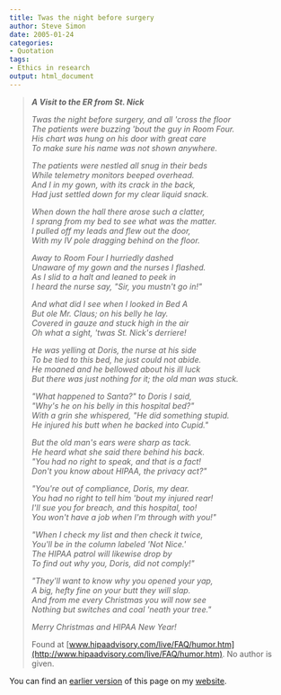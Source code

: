 ```yaml
---
title: Twas the night before surgery
author: Steve Simon
date: 2005-01-24
categories:
- Quotation
tags:
- Ethics in research
output: html_document
---
```

> ***A Visit to the ER from St. Nick***
>
> *Twas the night before surgery, and all 'cross the floor\
> The patients were buzzing 'bout the guy in Room Four.\
> His chart was hung on his door with great care\
> To make sure his name was not shown anywhere.*
>
> *The patients were nestled all snug in their beds\
> While telemetry monitors beeped overhead.\
> And I in my gown, with its crack in the back,\
> Had just settled down for my clear liquid snack.*
>
> *When down the hall there arose such a clatter,\
> I sprang from my bed to see what was the matter.\
> I pulled off my leads and flew out the door,\
> With my IV pole dragging behind on the floor.*
>
> *Away to Room Four I hurriedly dashed\
> Unaware of my gown and the nurses I flashed.\
> As I slid to a halt and leaned to peek in\
> I heard the nurse say, "Sir, you mustn't go in!"*
>
> *And what did I see when I looked in Bed A\
> But ole Mr. Claus; on his belly he lay.\
> Covered in gauze and stuck high in the air\
> Oh what a sight, 'twas St. Nick's derriere!*
>
> *He was yelling at Doris, the nurse at his side\
> To be tied to this bed, he just could not abide.\
> He moaned and he bellowed about his ill luck\
> But there was just nothing for it; the old man was stuck.*
>
> *"What happened to Santa?" to Doris I said,\
> "Why's he on his belly in this hospital bed?"\
> With a grin she whispered, "He did something stupid.\
> He injured his butt when he backed into Cupid."*
>
> *But the old man's ears were sharp as tack.\
> He heard what she said there behind his back.\
> "You had no right to speak, and that is a fact!\
> Don't you know about HIPAA, the privacy act?"*
>
> *"You're out of compliance, Doris, my dear.\
> You had no right to tell him 'bout my injured rear!\
> I'll sue you for breach, and this hospital, too!\
> You won't have a job when I'm through with you!"*
>
> *"When I check my list and then check it twice,\
> You'll be in the column labeled 'Not Nice.'\
> The HIPAA patrol will likewise drop by\
> To find out why you, Doris, did not comply!"*
>
> *"They'll want to know why you opened your yap,\
> A big, hefty fine on your butt they will slap.\
> And from me every Christmas you will now see\
> Nothing but switches and coal 'neath your tree."*
>
> *Merry Christmas and HIPAA New Year!*
>
> Found at
> [www.hipaadvisory.com/live/FAQ/humor.htm](http://www.hipaadvisory.com/live/FAQ/humor.htm).
> No author is given.

You can find an [earlier version][sim1] of this page on my [website][sim2].

[sim1]: http://www.pmean.com/05/TwasTheNightBeforeSurgery.html
[sim2]: http://www.pmean.com
